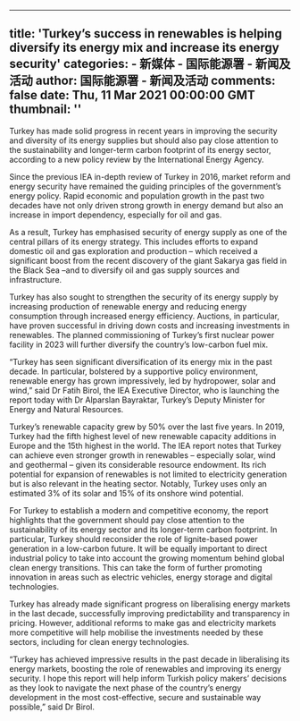 
---
title: 'Turkey’s success in renewables is helping diversify its energy mix and increase its energy security'
categories: 
    - 新媒体
    - 国际能源署 - 新闻及活动
author: 国际能源署 - 新闻及活动
comments: false
date: Thu, 11 Mar 2021 00:00:00 GMT
thumbnail: ''
---

<div>   
<p>Turkey has made solid progress in recent years in improving the security and diversity of its energy supplies but should also pay close attention to the sustainability and longer-term carbon footprint of its energy sector, according to a new policy review by the International Energy Agency. </p><p>Since the previous IEA in-depth review of Turkey in 2016, market reform and energy security have remained the guiding principles of the government’s energy policy. Rapid economic and population growth in the past two decades have not only driven strong growth in energy demand but also an increase in import dependency, especially for oil and gas. </p><p>As a result, Turkey has emphasised security of energy supply as one of the central pillars of its energy strategy. This includes efforts to expand domestic oil and gas exploration and production – which received a significant boost from the recent discovery of the giant Sakarya gas field in the Black Sea –and to diversify oil and gas supply sources and infrastructure. </p><p>Turkey has also sought to strengthen the security of its energy supply by increasing production of renewable energy and reducing energy consumption through increased energy efficiency. Auctions, in particular, have proven successful in driving down costs and increasing investments in renewables. The planned commissioning of Turkey’s first nuclear power facility in 2023 will further diversify the country’s low-carbon fuel mix.</p><p>“Turkey has seen significant diversification of its energy mix in the past decade. In particular, bolstered by a supportive policy environment, renewable energy has grown impressively, led by hydropower, solar and wind,” said Dr Fatih Birol, the IEA Executive Director, who is launching the report today with Dr Alparslan Bayraktar, Turkey’s Deputy Minister for Energy and Natural Resources. </p><p>Turkey’s renewable capacity grew by 50% over the last five years. In 2019, Turkey had the fifth highest level of new renewable capacity additions in Europe and the 15th highest in the world. The IEA report notes that Turkey can achieve even stronger growth in renewables – especially solar, wind and geothermal – given its considerable resource endowment. Its rich potential for expansion of renewables is not limited to electricity generation but is also relevant in the heating sector. Notably, Turkey uses only an estimated 3% of its solar and 15% of its onshore wind potential. </p><p>For Turkey to establish a modern and competitive economy, the report highlights that the government should pay close attention to the sustainability of its energy sector and its longer-term carbon footprint. In particular, Turkey should reconsider the role of lignite-based power generation in a low-carbon future. It will be equally important to direct industrial policy to take into account the growing momentum behind global clean energy transitions. This can take the form of further promoting innovation in areas such as electric vehicles, energy storage and digital technologies.    </p><p>Turkey has already made significant progress on liberalising energy markets in the last decade, successfully improving predictability and transparency in pricing. However, additional reforms to make gas and electricity markets more competitive will help mobilise the investments needed by these sectors, including for clean energy technologies.</p><p>“Turkey has achieved impressive results in the past decade in liberalising its energy markets, boosting the role of renewables and improving its energy security. I hope this report will help inform Turkish policy makers’ decisions as they look to navigate the next phase of the country’s energy development in the most cost-effective, secure and sustainable way possible,” said Dr Birol.</p>
          
</div>
            